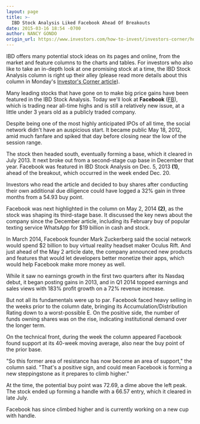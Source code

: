```yaml
---
layout: page
title: >-
  IBD Stock Analysis Liked Facebook Ahead Of Breakouts
date: 2015-03-16 18:54 -0700
author: NANCY GONDO
origin_url: https://www.investors.com/how-to-invest/investors-corner/how-to-trade-facebook-stock
---
```





IBD offers many potential stock ideas on its pages and online, from the market and feature columns to the charts and tables. For investors who also like to take an in-depth look at one promising stock at a time, the IBD Stock Analysis column is right up their alley (please read more details about this column in Monday's [Investor's Corner article](http://education.investors.com/investors-corner/743369-find-great-stocks.htm)).

  

Many leading stocks that have gone on to make big price gains have been featured in the IBD Stock Analysis. Today we'll look at **Facebook** ([FB](https://research.investors.com/quote.aspx?symbol=FB)), which is trading near all-time highs and is still a relatively new issue, at a little under 3 years old as a publicly traded company.

  

Despite being one of the most highly anticipated IPOs of all time, the social network didn't have an auspicious start. It became public May 18, 2012, amid much fanfare and spiked that day before closing near the low of the session range.

  

The stock then headed south, eventually forming a base, which it cleared in July 2013. It next broke out from a second-stage cup base in December that year. Facebook was featured in IBD Stock Analysis on Dec. 5, 2013 **(1)**, ahead of the breakout, which occurred in the week ended Dec. 20.

  

Investors who read the article and decided to buy shares after conducting their own additional due diligence could have logged a 32% gain in three months from a 54.93 buy point.

  

Facebook was next highlighted in the column on May 2, 2014 **(2)**, as the stock was shaping its third-stage base. It discussed the key news about the company since the December article, including its February buy of popular texting service WhatsApp for \$19 billion in cash and stock.

  

In March 2014, Facebook founder Mark Zuckerberg said the social network would spend \$2 billion to buy virtual reality headset maker Oculus Rift. And just ahead of the May 2 article date, the company announced new products and features that would let developers better monetize their apps, which would help Facebook make more money as well.

  

While it saw no earnings growth in the first two quarters after its Nasdaq debut, it began posting gains in 2013, and in Q1 2014 topped earnings and sales views with 183% profit growth on a 72% revenue increase.

  

But not all its fundamentals were up to par. Facebook faced heavy selling in the weeks prior to the column date, bringing its Accumulation/Distribution Rating down to a worst-possible E. On the positive side, the number of funds owning shares was on the rise, indicating institutional demand over the longer term.

  

On the technical front, during the week the column appeared Facebook found support at its 40-week moving average, also near the buy point of the prior base.

  

"So this former area of resistance has now become an area of support," the column said. "That's a positive sign, and could mean Facebook is forming a new steppingstone as it prepares to climb higher."

  

At the time, the potential buy point was 72.69, a dime above the left peak. The stock ended up forming a handle with a 66.57 entry, which it cleared in late July.

  

Facebook has since climbed higher and is currently working on a new cup with handle.




